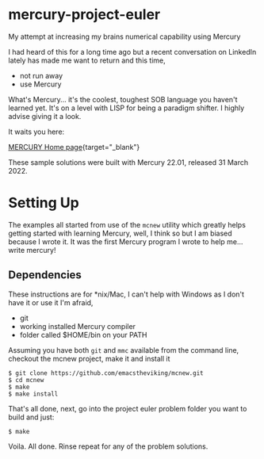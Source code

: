 # mercury-project-euler

My attempt at increasing my brains numerical capability using Mercury

I had heard of this for a long time ago but a recent conversation on LinkedIn
lately has made me want to return and this time,

 - not run away
 - use Mercury

 What's Mercury... it's the coolest, toughest SOB language you haven't learned
 yet. It's on a level with LISP for being a paradigm shifter. I highly advise
 giving it a look.

It waits you here:

[MERCURY Home page](https://mercurylang.org/){target="_blank"}

These sample solutions were built with Mercury 22.01, released 31 March 2022.


# Setting Up

The examples all started from use of the `mcnew` utility which greatly helps
getting started with learning Mercury, well, I think so but I am biased
because I wrote it. It was the first Mercury program I wrote to help me...
write mercury!


## Dependencies

These instructions are for *nix/Mac, I can't help with Windows as I don't have
it or use it I'm afraid,

 - git
 - working installed Mercury compiler
 - folder called $HOME/bin on your PATH

Assuming you have both `git` and `mmc` available from the command line,
checkout the mcnew project, make it and install it

    $ git clone https://github.com/emacstheviking/mcnew.git
    $ cd mcnew
    $ make
    $ make install

That's all done, next, go into the project euler problem folder you want to
build and just:

    $ make

Voila. All done. Rinse repeat for any of the problem solutions.
